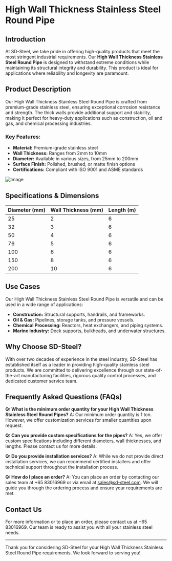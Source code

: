 # High Wall Thickness Stainless Steel Round Pipe

## Introduction
At SD-Steel, we take pride in offering high-quality products that meet the most stringent industrial requirements. Our **High Wall Thickness Stainless Steel Round Pipe** is designed to withstand extreme conditions while maintaining its structural integrity and durability. This product is ideal for applications where reliability and longevity are paramount.

## Product Description
Our High Wall Thickness Stainless Steel Round Pipe is crafted from premium-grade stainless steel, ensuring exceptional corrosion resistance and strength. The thick walls provide additional support and stability, making it perfect for heavy-duty applications such as construction, oil and gas, and chemical processing industries.

### Key Features:
- **Material:** Premium-grade stainless steel
- **Wall Thickness:** Ranges from 2mm to 10mm
- **Diameter:** Available in various sizes, from 25mm to 200mm
- **Surface Finish:** Polished, brushed, or matte finish options
- **Certifications:** Compliant with ISO 9001 and ASME standards

![Image](https://github.com/user-attachments/assets/2567258e-e124-4816-932d-1809bd27ef0b)

## Specifications & Dimensions

| Diameter (mm) | Wall Thickness (mm) | Length (m) |
|---------------|---------------------|------------|
| 25            | 2                   | 6          |
| 32            | 3                   | 6          |
| 50            | 4                   | 6          |
| 76            | 5                   | 6          |
| 100           | 6                   | 6          |
| 150           | 8                   | 6          |
| 200           | 10                  | 6          |

## Use Cases
Our High Wall Thickness Stainless Steel Round Pipe is versatile and can be used in a wide range of applications:

- **Construction:** Structural supports, handrails, and frameworks.
- **Oil & Gas:** Pipelines, storage tanks, and pressure vessels.
- **Chemical Processing:** Reactors, heat exchangers, and piping systems.
- **Marine Industry:** Deck supports, bulkheads, and underwater structures.

## Why Choose SD-Steel?
With over two decades of experience in the steel industry, SD-Steel has established itself as a leader in providing high-quality stainless steel products. We are committed to delivering excellence through our state-of-the-art manufacturing facilities, rigorous quality control processes, and dedicated customer service team.

## Frequently Asked Questions (FAQs)
**Q: What is the minimum order quantity for your High Wall Thickness Stainless Steel Round Pipes?**
A: Our minimum order quantity is 1 ton. However, we offer customization services for smaller quantities upon request.

**Q: Can you provide custom specifications for the pipes?**
A: Yes, we offer custom specifications including different diameters, wall thicknesses, and lengths. Please contact us for more details.

**Q: Do you provide installation services?**
A: While we do not provide direct installation services, we can recommend certified installers and offer technical support throughout the installation process.

**Q: How do I place an order?**
A: You can place an order by contacting our sales team at +65 83016969 or via email at sales@sd-steel.com. We will guide you through the ordering process and ensure your requirements are met.

## Contact Us
For more information or to place an order, please contact us at +65 83016969. Our team is ready to assist you with all your stainless steel needs.

---

Thank you for considering SD-Steel for your High Wall Thickness Stainless Steel Round Pipe requirements. We look forward to serving you!